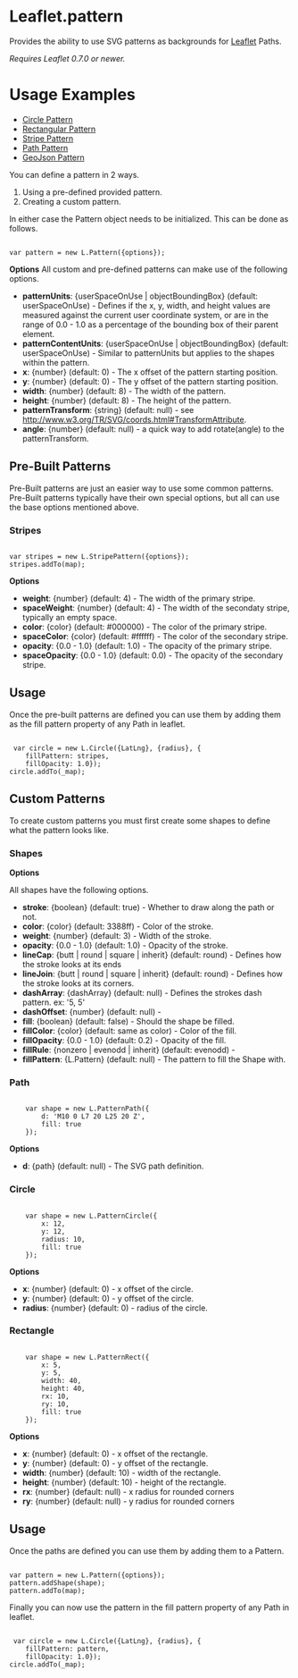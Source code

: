 Leaflet.pattern
===============

Provides the ability to use SVG patterns as backgrounds for [Leaflet](http://leafletjs.com) Paths.

*Requires Leaflet 0.7.0 or newer.*


Usage Examples
==============

* [Circle Pattern](https://teastman.github.io/Leaflet.pattern/pattern-circle.html)
* [Rectangular Pattern](https://teastman.github.io/Leaflet.pattern/pattern-rect.html)
* [Stripe Pattern](https://teastman.github.io/Leaflet.pattern/pattern-stripes.html)
* [Path Pattern](https://teastman.github.io/Leaflet.pattern/pattern-path.html)
* [GeoJson Pattern](https://teastman.github.io/Leaflet.pattern/pattern-geojson.html)

You can define a pattern in 2 ways.
1. Using a pre-defined provided pattern.
2. Creating a custom pattern.


In either case the Pattern object needs to be initialized.  This can be done as follows.

<code>
var pattern = new L.Pattern({options});
</code>

**Options**
All custom and pre-defined patterns can make use of the following options.

* **patternUnits**: {userSpaceOnUse | objectBoundingBox} (default: userSpaceOnUse) - Defines if the x, y, width, and height values are measured against the current user coordinate system, or are in the range of 0.0 - 1.0 as a percentage of the bounding box of their parent element. 
* **patternContentUnits**: {userSpaceOnUse | objectBoundingBox} (default: userSpaceOnUse) - Similar to patternUnits but applies to the shapes within the pattern. 
* **x**: {number} (default: 0) - The x offset of the pattern starting position. 
* **y**: {number} (default: 0) - The y offset of the pattern starting position. 
* **width**: {number} (default: 8) - The width of the pattern. 
* **height**: {number} (default: 8) - The height of the pattern. 
* **patternTransform**: {string} (default: null) - see http://www.w3.org/TR/SVG/coords.html#TransformAttribute. 
* **angle**: {number} (default: null) - a quick way to add rotate(angle) to the patternTransform. 


Pre-Built Patterns
------------------

Pre-Built patterns are just an easier way to use some common patterns.  Pre-Built patterns typically have their own special options, but all can use the base options mentioned above.

### Stripes

<code>
var stripes = new L.StripePattern({options});
stripes.addTo(map);
</code>

**Options**

* **weight**: {number} (default: 4) - The width of the primary stripe. 
* **spaceWeight**: {number} (default: 4) - The width of the secondaty stripe, typically an empty space. 
* **color**: {color} (default: #000000) - The color of the primary stripe. 
* **spaceColor**: {color} (default: #ffffff) - The color of the secondary stripe. 
* **opacity**: {0.0 - 1.0} (default: 1.0) - The opacity of the primary stripe. 
* **spaceOpacity**: {0.0 - 1.0} (default: 0.0) - The opacity of the secondary stripe. 

## Usage

Once the pre-built patterns are defined you can use them by adding them as the fill pattern property of any Path in leaflet.

<code>
 var circle = new L.Circle({LatLng}, {radius}, {
    fillPattern: stripes,
    fillOpacity: 1.0});
circle.addTo(_map);
</code>

Custom Patterns
---------------

To create custom patterns you must first create some shapes to define what the pattern looks like.

### Shapes

**Options**

All shapes have the following options.

* **stroke**: {boolean} (default: true) - Whether to draw along the path or not.
* **color**: {color} (default: 3388ff) - Color of the stroke.
* **weight**: {number} (default: 3) - Width of the stroke.
* **opacity**: {0.0 - 1.0} (default: 1.0) - Opacity of the stroke.
* **lineCap**: {butt | round | square | inherit} (default: round) - Defines how the stroke looks at its ends
* **lineJoin**: {butt | round | square | inherit} (default: round) - Defines how the stroke looks at its corners.
* **dashArray**: {dashArray} (default: null) - Defines the strokes dash pattern. ex: '5, 5'
* **dashOffset**: {number} (default: null) - 
* **fill**: {boolean} (default: false) - Should the shape be filled.
* **fillColor**: {color} (default: same as color) - Color of the fill.
* **fillOpacity**: {0.0 - 1.0} (default: 0.2) - Opacity of the fill.
* **fillRule**: {nonzero | evenodd | inherit} (default: evenodd) - 
* **fillPattern**: {L.Pattern} (default: null) - The pattern to fill the Shape with.

### Path

<code>
    var shape = new L.PatternPath({
        d: 'M10 0 L7 20 L25 20 Z',
        fill: true
    });
</code>

**Options**
* **d**: {path} (default: null) - The SVG path definition.

### Circle

<code>
    var shape = new L.PatternCircle({
        x: 12,
        y: 12,
        radius: 10,
        fill: true
    });
</code>

**Options**
* **x**: {number} (default: 0) - x offset of the circle.
* **y**: {number} (default: 0) - y offset of the circle.
* **radius**: {number} (default: 0) - radius of the circle.

### Rectangle

<code>
    var shape = new L.PatternRect({
        x: 5,
        y: 5,
        width: 40,
        height: 40,
        rx: 10,
        ry: 10,
        fill: true
    });
</code>

**Options**
* **x**: {number} (default: 0) - x offset of the rectangle.
* **y**: {number} (default: 0) - y offset of the rectangle.
* **width**: {number} (default: 10) - width of the rectangle.
* **height**: {number} (default: 10) - height of the rectangle.
* **rx**: {number} (default: null) - x radius for rounded corners
* **ry**: {number} (default: null) - y radius for rounded corners

## Usage

Once the paths are defined you can use them by adding them to a Pattern.

<code>
var pattern = new L.Pattern({options});
pattern.addShape(shape);
pattern.addTo(map);
</code>

Finally you can now use the pattern in the fill pattern property of any Path in leaflet.

<code>
 var circle = new L.Circle({LatLng}, {radius}, {
    fillPattern: pattern,
    fillOpacity: 1.0});
circle.addTo(_map);
</code>
